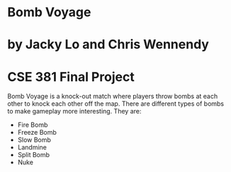 # Bomb Voyage
# by Jacky Lo and Chris Wennendy
# CSE 381 Final Project

Bomb Voyage is a knock-out match where players throw bombs at each other to knock each other off the map.
There are different types of bombs to make gameplay more interesting. They are:

- Fire Bomb
- Freeze Bomb
- Slow Bomb
- Landmine
- Split Bomb
- Nuke

